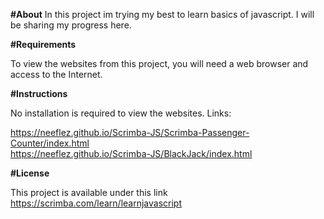 **#About**
In this project im trying my best to learn basics of javascript. I will be sharing my progress here.

**#Requirements**

To view the websites from this project, you will need a web browser and access to the Internet.

**#Instructions**

No installation is required to view the websites.
Links:

https://neeflez.github.io/Scrimba-JS/Scrimba-Passenger-Counter/index.html </br>
https://neeflez.github.io/Scrimba-JS/BlackJack/index.html

**#License**

This project is available under this link https://scrimba.com/learn/learnjavascript
